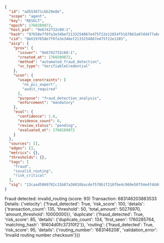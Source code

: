 ```json
{
  "id": "ad553671cbb29e8e",
  "scope": "agent",
  "key": "RESULT",
  "epoch": 1760289872,
  "host_pid": "9e6742732c60:1",
  "hash": "97658e7f0fa3e34bef2133254867e475f22e12854f5167863a07dd477a6ee0e3",
  "cid": "QmV197658e7f0fa3e34bef2133254867e475f22e1285",
  "aicp": {
    "prov": {
      "issuer": "9e6742732c60:1",
      "created_at": 1760289872,
      "method": "automated_fraud_detection",
      "vc_type": "VerifiableCredential"
    },
    "ucon": {
      "usage_constraints": [
        "no_pii_export",
        "audit_required"
      ],
      "purpose": "fraud_detection_analysis",
      "enforcement": "mandatory"
    },
    "eval": {
      "confidence": 1.0,
      "evidence_count": 0,
      "review_status": "pending",
      "evaluated_at": 1760289872
    }
  },
  "sources": [],
  "edges": [],
  "metrics": {},
  "thresholds": {},
  "tags": [
    "fraud",
    "invalid_routing",
    "risk_critical"
  ],
  "sig": "13caad5069782c15b87a36016bacdef570b1f218fbe4c969e50754e4fddd64ac"
}
```

Fraud detected: invalid_routing (score: 93)
Transaction: 683146203883533
Details: {'velocity': {'fraud_detected': True, 'risk_score': 100, 'details': {'transaction_count': 135, 'threshold': 50, 'total_amount': 50276970, 'amount_threshold': 10000000}}, 'duplicate': {'fraud_detected': True, 'risk_score': 85, 'details': {'duplicate_count': 134, 'first_seen': 1760285764, 'matching_hash': '8f404d0fc37310f2'}}, 'routing': {'fraud_detected': True, 'risk_score': 95, 'details': {'routing_number': '683146208', 'validation_error': 'Invalid routing number checksum'}}}